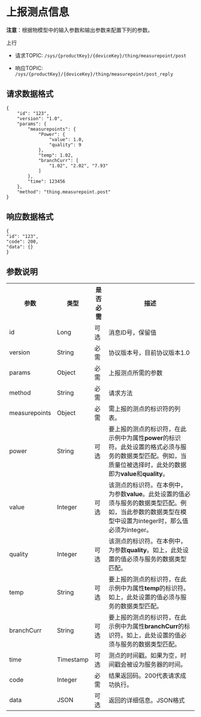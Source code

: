 # 上报测点信息

**注意**：根据物模型中的输入参数和输出参数来配置下列的参数。

上行
- 请求TOPIC: `/sys/{productKey}/{deviceKey}/thing/measurepoint/post`

- 响应TOPIC: `/sys/{productKey}/{deviceKey}/thing/measurepoint/post_reply`

## 请求数据格式

```
{
	"id": "123",
	"version": "1.0",
	"params": {
		"measurepoints": {
			"Power": {
				"value": 1.0,
				"quality": 9
			},
			"temp": 1.02,
			"branchCurr": [
				"1.02", "2.02", "7.93"
			]
		},
		"time": 123456
	},
	"method": "thing.measurepoint.post"
}
```

## 响应数据格式

```
{
"id": "123",
"code": 200,
"data": {}
}

```

## 参数说明

<table>
  <tr>
    <th>参数</th>
    <th>类型</th>
    <th>是否必需</th>
    <th>描述</th>
  </tr>
  <tr>
    <td>id</td>
    <td>Long</td>
    <td>可选 </td>
    <td>消息ID号，保留值 </td>
  </tr>
  <tr>
    <td>version</td>
    <td>String</td>
    <td>必需 </td>
    <td>协议版本号，目前协议版本1.0</td>
  </tr>
  <tr>
    <td>params</td>
    <td>Object</td>
    <td>必需 </td>
    <td>上报测点所需的参数 </td>
  </tr>
  <tr>
    <td>method</td>
    <td>String</td>
    <td>必需 </td>
    <td>请求方法 </td>
  </tr>
  <tr>
    <td>measurepoints</td>
    <td>Object</td>
    <td>必需 </td>
    <td>需上报的测点的标识符的列表。 </td>
  </tr>
  <tr>
    <td>power</td>
    <td>String</td>
    <td>可选</td>
    <td>要上报的测点的标识符，在此示例中为属性<strong>power</strong>的标识符。此处设置的格式必须与服务的数据类型匹配。例如，当质量位被选择时，此处的数据即为<strong>value</strong>和<strong>quality</strong>。</td>
  </tr>
  <tr>
    <td>value</td>
    <td>Integer</td>
    <td>可选</td>
    <td>该测点的标识符。在本例中，为参数<strong>value</strong>。此处设置的值必须与服务的数据类型匹配。例如，当此参数的数据类型在模型中设置为integer时，那么值必须为integer。</td>
  </tr>
  <tr>
    <td>quality</td>
    <td>Integer</td>
    <td>可选</td>
    <td>该测点的标识符。在本例中，为参数<strong>quality</strong>。如上，此处设置的值必须与服务的数据类型匹配。</td>
  </tr>
  <tr>
    <td>temp</td>
    <td>String</td>
    <td>可选</td>
    <td>要上报的测点的标识符，在此示例中为属性<strong>temp</strong>的标识符。如上，此处设置的值必须与服务的数据类型匹配。 </td>
  </tr>
  <tr>
    <td>branchCurr</td>
    <td>String</td>
    <td>可选</td>
    <td>要上报的测点的标识符，在此示例中为属性<strong>branchCurr</strong>的标识符。如上，此处设置的值必须与服务的数据类型匹配。</td>
  </tr>
  <tr>
    <td>time</td>
    <td>Timestamp</td>
    <td>可选</td>
    <td>测点的时间戳。如果为空，时间戳会被设为服务器的时间。 </td>
  </tr>
  <tr>
    <td>code</td>
    <td>Integer</td>
    <td>必需 </td>
    <td>结果返回码。200代表请求成功执行。 </td>
  </tr>
  <tr>
    <td>data</td>
    <td>JSON</td>
    <td>可选 </td>
    <td>返回的详细信息。JSON格式 </td>
  </tr>
</table>
